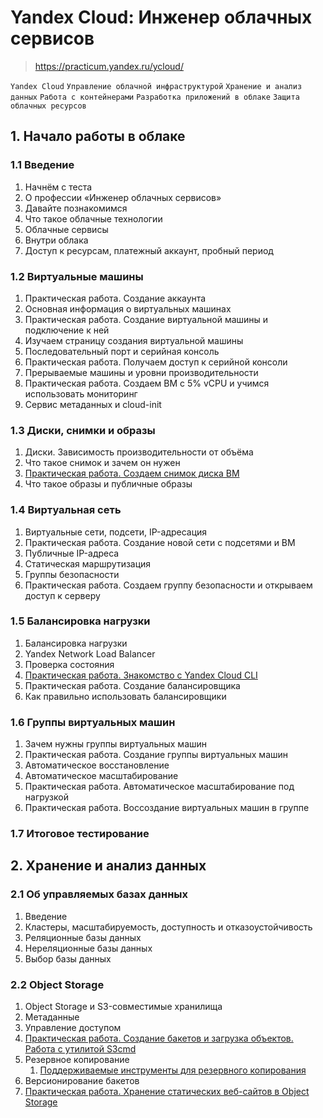 # Yandex Cloud: Инженер облачных сервисов
> https://practicum.yandex.ru/ycloud/

`Yandex Cloud` `Управление облачной инфраструктурой` `Хранение и анализ данных` `Работа с контейнерами` 
`Разработка приложений в облаке` `Защита облачных ресурсов`

## 1. Начало работы в облаке
### 1.1 Введение
1. Начнём с теста
2. О профессии «Инженер облачных сервисов»
3. Давайте познакомимся
4. Что такое облачные технологии
5. Облачные сервисы
6. Внутри облака
7. Доступ к ресурсам, платежный аккаунт, пробный период

### 1.2 Виртуальные машины
1. Практическая работа. Создание аккаунта
2. Основная информация о виртуальных машинах
3. Практическая работа. Создание виртуальной машины и подключение к ней
4. Изучаем страницу создания виртуальной машины
5. Последовательный порт и серийная консоль
6. Практическая работа. Получаем доступ к серийной консоли
7. Прерываемые машины и уровни производительности
8. Практическая работа. Создаем ВМ с 5% vCPU и учимся использовать мониторинг
9. Сервис метаданных и cloud-init

### 1.3 Диски, снимки и образы
1. Диски. Зависимость производительности от объёма
2. Что такое снимок и зачем он нужен
3. [Практическая работа. Создаем снимок диска ВМ](1_3_2_create_snapshot.md)
4. Что такое образы и публичные образы

### 1.4 Виртуальная сеть
1. Виртуальные сети, подсети, IP-адресация
2. Практическая работа. Создание новой сети с подсетями и ВМ
3. Публичные IP-адреса
4. Статическая маршрутизация
5. Группы безопасности
6. Практическая работа. Создаем группу безопасности и открываем доступ к серверу

### 1.5 Балансировка нагрузки
1. Балансировка нагрузки
2. Yandex Network Load Balancer
3. Проверка состояния
4. [Практическая работа. Знакомство с Yandex Cloud CLI](1_5_4_yandex_cloud_cli.md)
5. Практическая работа. Создание балансировщика
6. Как правильно использовать балансировщики

### 1.6 Группы виртуальных машин
1. Зачем нужны группы виртуальных машин
2. Практическая работа. Создание группы виртуальных машин
3. Автоматическое восстановление
4. Автоматическое масштабирование
5. Практическая работа. Автоматическое масштабирование под нагрузкой
6. Практическая работа. Воссоздание виртуальных машин в группе

### 1.7 Итоговое тестирование


## 2. Хранение и анализ данных
### 2.1 Об управляемых базах данных
1. Введение
2. Кластеры, масштабируемость, доступность и отказоустойчивость
3. Реляционные базы данных
4. Нереляционные базы данных
5. Выбор базы данных

### 2.2 Object Storage
1. Object Storage и S3-совместимые хранилища
2. Метаданные
3. Управление доступом
4. [Практическая работа. Создание бакетов и загрузка объектов. Работа с утилитой S3cmd](2_2_4_s3_bucket_creating.md)
5. Резервное копирование
   1. [Поддерживаемые инструменты для резервного копирования](https://cloud.yandex.ru/docs/storage/tools/)
6. Версионирование бакетов
7. [Практическая работа. Хранение статических веб-сайтов в Object Storage](2_2_7_s3_website.md)
